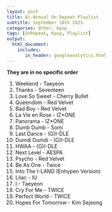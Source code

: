 ```yaml
---
layout: post
title: Bi-Annual On Repeat Playlist
subtitle: September 18th 2021 
categories: Other, Kpop
tags: [OnRepeat, Kpop, Playlist]
output: 
  html_document:
    includes:
       in_header: googleanalytics.html
---
```

**They are in no specific order**
1. Weekend - Taeyeon 
2. Thanks - Seventeen 
3. Love So Sweet - Cherry Bullet 
4. Queendom - Red Velvet 
5. Bad Boy - Red Velvet 
6. La Vie en Rose - IZ*ONE
7. Panorama - IZ*ONE
8. Dumb Dumb - Somi 
9. Last Dance - (G)I-DLE
10. Dumdi Dumdi - (G)I-DLE
11. HWAA - (G)I-DLE
12. Next Level - AESPA 
13. Psycho - Red Velvet
14. Be As One - Twice 
15. Into The I-LAND (Enhypen Version)
16. Lilac - IU
17. I - Taeyeon 
18. Cry For Me - TWICE
19. Perfect World - TWICE 
20. Hopes For Tomorrow - Kim Sejeong 
 
